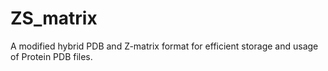 # ZS_matrix
A modified hybrid PDB and Z-matrix format for efficient storage and usage of Protein PDB files.
